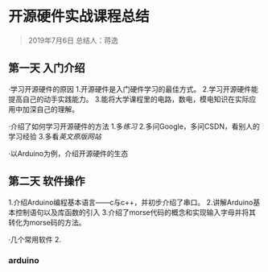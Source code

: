 # 开源硬件实战课程总结
>2019年7月6日
>总结人：蒋逸

## 第一天 入门介绍
·学习开源硬件的原因
1.开源硬件是入门硬件学习的最佳方式。
2.学习开源硬件能提高自己的动手实践能力。
3.能将大学课程里的电路，数电，模电知识在实际应用中加深自己的理解。

·介绍了如何学习开源硬件的方法
1.多*练习*
2.多问Google，多问CSDN，看别人的学习经验
3.多看*英文原版网站*

·以Arduino为例，介绍开源硬件的生态

## 第二天 软件操作
1.介绍Arduino编程基本语言——c与c++，并初步介绍了串口。
2.讲解Arduino基本控制语句以及库函数的引入
3.介绍了morse代码的概念和实现输入字母并将其转化为morse码的方法。

·几个常用软件
2.






### arduino
